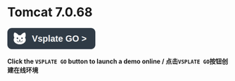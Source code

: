 # Tomcat 7.0.68

<a href="https://www.vsplate.com/?docker-compose=https://github.com/vsplate/dcenvs/tomcat/7.0.68"><img alt="VSPLATE GO" src="https://raw.githubusercontent.com/vsplate/images/master/vsgo_btn.png" width="200px"></a>

**Click the `VSPLATE GO` button to launch a demo online / 点击`VSPLATE GO`按钮创建在线环境**